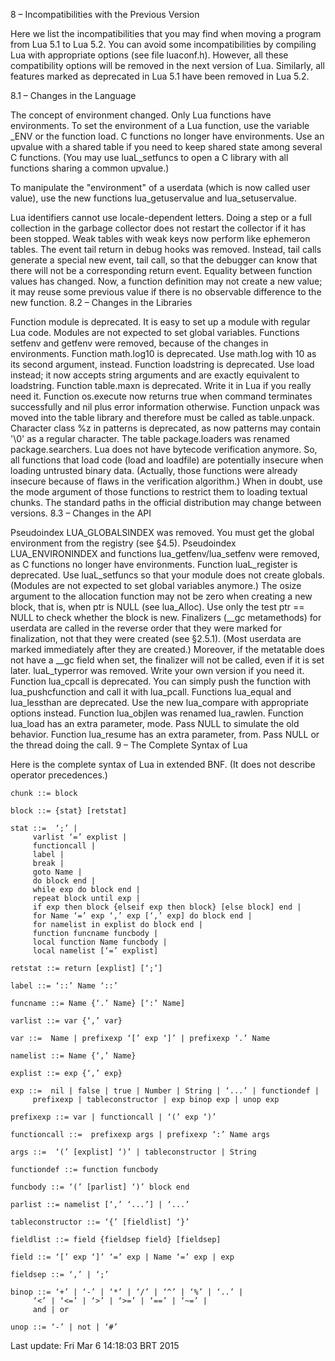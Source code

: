 ﻿8 – Incompatibilities with the Previous Version

Here we list the incompatibilities that you may find when moving a program from Lua 5.1 to Lua 5.2. You can avoid some incompatibilities by compiling Lua with appropriate options (see file luaconf.h). However, all these compatibility options will be removed in the next version of Lua. Similarly, all features marked as deprecated in Lua 5.1 have been removed in Lua 5.2.

8.1 – Changes in the Language

The concept of environment changed. Only Lua functions have environments. To set the environment of a Lua function, use the variable _ENV or the function load.
C functions no longer have environments. Use an upvalue with a shared table if you need to keep shared state among several C functions. (You may use luaL_setfuncs to open a C library with all functions sharing a common upvalue.)

To manipulate the "environment" of a userdata (which is now called user value), use the new functions lua_getuservalue and lua_setuservalue.

Lua identifiers cannot use locale-dependent letters.
Doing a step or a full collection in the garbage collector does not restart the collector if it has been stopped.
Weak tables with weak keys now perform like ephemeron tables.
The event tail return in debug hooks was removed. Instead, tail calls generate a special new event, tail call, so that the debugger can know that there will not be a corresponding return event.
Equality between function values has changed. Now, a function definition may not create a new value; it may reuse some previous value if there is no observable difference to the new function.
8.2 – Changes in the Libraries

Function module is deprecated. It is easy to set up a module with regular Lua code. Modules are not expected to set global variables.
Functions setfenv and getfenv were removed, because of the changes in environments.
Function math.log10 is deprecated. Use math.log with 10 as its second argument, instead.
Function loadstring is deprecated. Use load instead; it now accepts string arguments and are exactly equivalent to loadstring.
Function table.maxn is deprecated. Write it in Lua if you really need it.
Function os.execute now returns true when command terminates successfully and nil plus error information otherwise.
Function unpack was moved into the table library and therefore must be called as table.unpack.
Character class %z in patterns is deprecated, as now patterns may contain '\0' as a regular character.
The table package.loaders was renamed package.searchers.
Lua does not have bytecode verification anymore. So, all functions that load code (load and loadfile) are potentially insecure when loading untrusted binary data. (Actually, those functions were already insecure because of flaws in the verification algorithm.) When in doubt, use the mode argument of those functions to restrict them to loading textual chunks.
The standard paths in the official distribution may change between versions.
8.3 – Changes in the API

Pseudoindex LUA_GLOBALSINDEX was removed. You must get the global environment from the registry (see §4.5).
Pseudoindex LUA_ENVIRONINDEX and functions lua_getfenv/lua_setfenv were removed, as C functions no longer have environments.
Function luaL_register is deprecated. Use luaL_setfuncs so that your module does not create globals. (Modules are not expected to set global variables anymore.)
The osize argument to the allocation function may not be zero when creating a new block, that is, when ptr is NULL (see lua_Alloc). Use only the test ptr == NULL to check whether the block is new.
Finalizers (__gc metamethods) for userdata are called in the reverse order that they were marked for finalization, not that they were created (see §2.5.1). (Most userdata are marked immediately after they are created.) Moreover, if the metatable does not have a __gc field when set, the finalizer will not be called, even if it is set later.
luaL_typerror was removed. Write your own version if you need it.
Function lua_cpcall is deprecated. You can simply push the function with lua_pushcfunction and call it with lua_pcall.
Functions lua_equal and lua_lessthan are deprecated. Use the new lua_compare with appropriate options instead.
Function lua_objlen was renamed lua_rawlen.
Function lua_load has an extra parameter, mode. Pass NULL to simulate the old behavior.
Function lua_resume has an extra parameter, from. Pass NULL or the thread doing the call.
9 – The Complete Syntax of Lua

Here is the complete syntax of Lua in extended BNF. (It does not describe operator precedences.)


	chunk ::= block

	block ::= {stat} [retstat]

	stat ::=  ‘;’ | 
		 varlist ‘=’ explist | 
		 functioncall | 
		 label | 
		 break | 
		 goto Name | 
		 do block end | 
		 while exp do block end | 
		 repeat block until exp | 
		 if exp then block {elseif exp then block} [else block] end | 
		 for Name ‘=’ exp ‘,’ exp [‘,’ exp] do block end | 
		 for namelist in explist do block end | 
		 function funcname funcbody | 
		 local function Name funcbody | 
		 local namelist [‘=’ explist] 

	retstat ::= return [explist] [‘;’]

	label ::= ‘::’ Name ‘::’

	funcname ::= Name {‘.’ Name} [‘:’ Name]

	varlist ::= var {‘,’ var}

	var ::=  Name | prefixexp ‘[’ exp ‘]’ | prefixexp ‘.’ Name 

	namelist ::= Name {‘,’ Name}

	explist ::= exp {‘,’ exp}

	exp ::=  nil | false | true | Number | String | ‘...’ | functiondef | 
		 prefixexp | tableconstructor | exp binop exp | unop exp 

	prefixexp ::= var | functioncall | ‘(’ exp ‘)’

	functioncall ::=  prefixexp args | prefixexp ‘:’ Name args 

	args ::=  ‘(’ [explist] ‘)’ | tableconstructor | String 

	functiondef ::= function funcbody

	funcbody ::= ‘(’ [parlist] ‘)’ block end

	parlist ::= namelist [‘,’ ‘...’] | ‘...’

	tableconstructor ::= ‘{’ [fieldlist] ‘}’

	fieldlist ::= field {fieldsep field} [fieldsep]

	field ::= ‘[’ exp ‘]’ ‘=’ exp | Name ‘=’ exp | exp

	fieldsep ::= ‘,’ | ‘;’

	binop ::= ‘+’ | ‘-’ | ‘*’ | ‘/’ | ‘^’ | ‘%’ | ‘..’ | 
		 ‘<’ | ‘<=’ | ‘>’ | ‘>=’ | ‘==’ | ‘~=’ | 
		 and | or

	unop ::= ‘-’ | not | ‘#’

Last update: Fri Mar 6 14:18:03 BRT 2015
